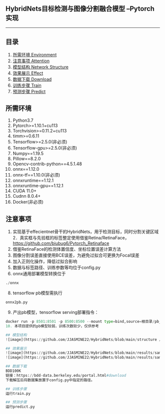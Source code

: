 ﻿## HybridNets目标检测与图像分割融合模型 –Pytorch实现
---

## 目录  
1. [所需环境 Environment](#所需环境) 
2. [注意事项 Attention](#注意事项) 
3. [模型结构 Network Structure](#模型结构)
4. [效果展示 Effect](#效果展示)
5. [数据下载 Download](#数据下载) 
6. [训练步骤 Train](#训练步骤) 
7. [预测步骤 Predict](#预测步骤)

## 所需环境  
1. Python3.7
2. Pytorch>=1.10.1+cu113  
3. Torchvision>=0.11.2+cu113
4. timm>=0.6.11
5. Tensorflow>=2.5.0(非必须)
6. Tensorflow-gpu>=2.5.0(非必须)
7. Numpy==1.19.5
8. Pillow==8.2.0
9. Opencv-contrib-python==4.5.1.48
10. onnx==1.12.0
11. onnx-tf==1.10.0(非必须)
12. onnxruntime==1.12.1
13. onnxruntime-gpu==1.12.1
14. CUDA 11.0+
15. Cudnn 8.0.4+
16. Docker(非必须)

## 注意事项  
1. 实现基于effecientnet骨干的HybridNets，用于检测目标，同时分割关键区域
2．真实框与先验框的标签整定使用借鉴Retina/RetinaFace，https://github.com/biubug6/Pytorch_Retinaface 
3. 借鉴RetinaFace的检测体置信度、坐标位置误差计算方法
4. 图像分割误差直接使用BCE误差，为避免过拟合可更换为Focal误差
5. 加入正则化操作，降低过拟合影响  
6. 数据与标签路径、训练参数等均位于config.py  
7. onnx通用部署模型转换位于
```python
./onnx
```
8. tensorflow pb模型需执行  
```python
onnx2pb.py
```
9. 产出pb模型，tensorflow serving部署指令：
```python
docker run -p 8501:8501 -p 8500:8500 --mount type=bind,source=根目录/pb_model/hybridnet,target=/models/hybridnet -e MODEL_NAME= hybridnet -t tensorflow/serving:版本```
10. 本项目提供的pb模型较弱，训练次数较少，仅供参考

## 模型结构  
![image](https://github.com/JJASMINE22/HybridNets/blob/main/structure /hybridnets.jpg)  

## 效果展示
![image](https://github.com/JJASMINE22/HybridNets/blob/main/results/sample1.jpg)  
![image](https://github.com/JJASMINE22/HybridNets/blob/main/results/sample2.jpg)  

## 数据下载    
BDD100K  
链接：https://bdd-data.berkeley.edu/portal.html#download
下载解压后将数据集放置于config.py中指定的路径。 

## 训练步骤  
运行train.py  

## 预测步骤  
运行predict.py  

